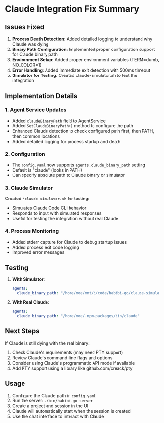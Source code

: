 # Claude Integration Fix Summary

## Issues Fixed

1. **Process Death Detection**: Added detailed logging to understand why Claude was dying
2. **Binary Path Configuration**: Implemented proper configuration support for Claude binary path
3. **Environment Setup**: Added proper environment variables (TERM=dumb, NO_COLOR=1)
4. **Error Handling**: Added immediate exit detection with 500ms timeout
5. **Simulator for Testing**: Created claude-simulator.sh to test the integration

## Implementation Details

### 1. Agent Service Updates
- Added `claudeBinaryPath` field to AgentService
- Added `SetClaudeBinaryPath()` method to configure the path
- Enhanced Claude detection to check configured path first, then PATH, then common locations
- Added detailed logging for process startup and death

### 2. Configuration
- The `config.yaml` now supports `agents.claude_binary_path` setting
- Default is "claude" (looks in PATH)
- Can specify absolute path to Claude binary or simulator

### 3. Claude Simulator
Created `/claude-simulator.sh` for testing:
- Simulates Claude Code CLI behavior
- Responds to input with simulated responses
- Useful for testing the integration without real Claude

### 4. Process Monitoring
- Added stderr capture for Claude to debug startup issues
- Added process exit code logging
- Improved error messages

## Testing

1. **With Simulator**:
   ```yaml
   agents:
     claude_binary_path: "/home/moe/mnt/d/code/habibi-go/claude-simulator.sh"
   ```

2. **With Real Claude**:
   ```yaml
   agents:
     claude_binary_path: "/home/moe/.npm-packages/bin/claude"
   ```

## Next Steps

If Claude is still dying with the real binary:
1. Check Claude's requirements (may need PTY support)
2. Review Claude's command-line flags and options
3. Consider using Claude's programmatic API mode if available
4. Add PTY support using a library like github.com/creack/pty

## Usage

1. Configure the Claude path in `config.yaml`
2. Run the server: `./bin/habibi-go server`
3. Create a project and session in the UI
4. Claude will automatically start when the session is created
5. Use the chat interface to interact with Claude